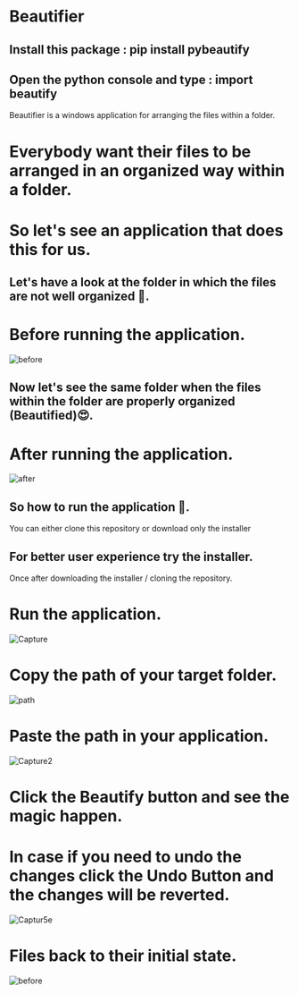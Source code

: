 # Beautifier

## Install this package : pip install pybeautify

## Open the python console and type : import beautify

Beautifier is a windows application for arranging the files within a folder.
# Everybody want their files to be arranged in an organized way within a folder.
# So let's see an application that does this for us.
## Let's have a look at the folder in which the files are not well organized 🤢.
# Before running the application.
![before](https://user-images.githubusercontent.com/39863022/59163963-d929f580-8b24-11e9-98eb-3cadc20f10a8.png)
## Now let's see the same folder when the files within the folder are properly organized (Beautified)😍.
# After running the application.
![after](https://user-images.githubusercontent.com/39863022/59164054-f9a67f80-8b25-11e9-9759-ebdaf62e0b73.png)
## So how to run the application 🤔.
You can either clone this repository or download only the installer
## For better user experience try the installer.
Once after downloading the installer / cloning the repository.
# Run the application.
![Capture](https://user-images.githubusercontent.com/39863022/75525785-7bcd3000-5a36-11ea-8357-9e3449d1b7e0.PNG)
# Copy the path of your target folder.
![path](https://user-images.githubusercontent.com/39863022/59164363-5c4d4a80-8b29-11e9-904a-f21313db9b80.png)
# Paste the path in your application. 
![Capture2](https://user-images.githubusercontent.com/39863022/75525909-b931bd80-5a36-11ea-8122-c3be4c84ce65.PNG)
# Click the Beautify button and see the magic happen.
# In case if you need to undo the changes click the Undo Button and the changes will be reverted.
![Captur5e](https://user-images.githubusercontent.com/39863022/75526004-ec744c80-5a36-11ea-9f0b-0901d79e9037.PNG)
# Files back to their initial state.
![before](https://user-images.githubusercontent.com/39863022/59163963-d929f580-8b24-11e9-98eb-3cadc20f10a8.png)
